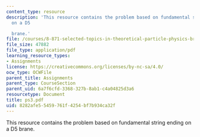 ```yaml
---
content_type: resource
description: 'This resource contains the problem based on fundamental string ending
  on a D5

  brane.'
file: /courses/8-871-selected-topics-in-theoretical-particle-physics-branes-and-gauge-theory-dynamics-fall-2004/8282afe55459761f4254bf7b934ca32f_ps3.pdf
file_size: 47882
file_type: application/pdf
learning_resource_types:
- Assignments
license: https://creativecommons.org/licenses/by-nc-sa/4.0/
ocw_type: OCWFile
parent_title: Assignments
parent_type: CourseSection
parent_uid: 6a7f6cfd-3368-327b-8ab1-c4a04825d3a6
resourcetype: Document
title: ps3.pdf
uid: 8282afe5-5459-761f-4254-bf7b934ca32f
---
```

This resource contains the problem based on fundamental string ending on a D5
brane.